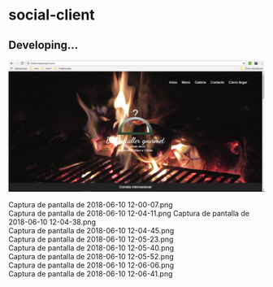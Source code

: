 # social-client
## Developing...

![Screenshot Inicio](https://github.com/wibastidas/OnePageWebsite/blob/master/imgs/screenshot1.png)


Captura de pantalla de 2018-06-10 12-00-07.png	 
Captura de pantalla de 2018-06-10 12-04-11.png
Captura de pantalla de 2018-06-10 12-04-38.png	 
Captura de pantalla de 2018-06-10 12-04-45.png	
Captura de pantalla de 2018-06-10 12-05-23.png	
Captura de pantalla de 2018-06-10 12-05-40.png	
Captura de pantalla de 2018-06-10 12-05-52.png	
Captura de pantalla de 2018-06-10 12-06-06.png	
Captura de pantalla de 2018-06-10 12-06-41.png
